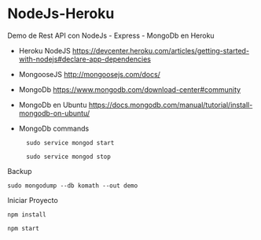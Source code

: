 # NodeJs-Heroku
Demo de Rest API con NodeJs - Express - MongoDb en Heroku

- Heroku NodeJS https://devcenter.heroku.com/articles/getting-started-with-nodejs#declare-app-dependencies

- MongooseJS http://mongoosejs.com/docs/

- MongoDb https://www.mongodb.com/download-center#community

- MongoDb en Ubuntu https://docs.mongodb.com/manual/tutorial/install-mongodb-on-ubuntu/


- MongoDb commands

  ```
    sudo service mongod start
  ```
  
  ```
    sudo service mongod stop
  ```
Backup

```
sudo mongodump --db komath --out demo
```

Iniciar Proyecto 

```
npm install
```

```
npm start
```
